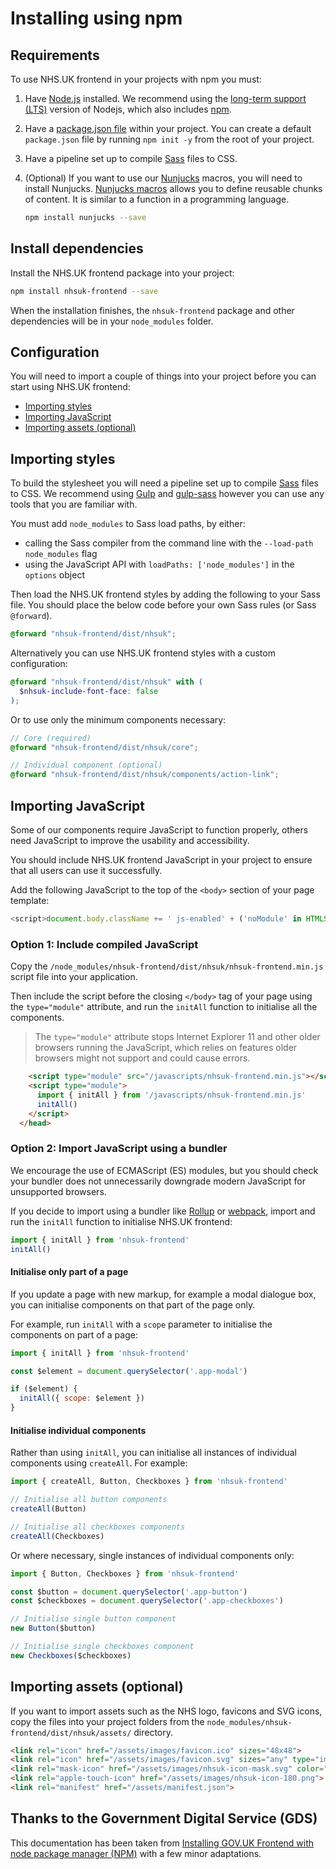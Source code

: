 # Installing using npm

## Requirements

To use NHS.UK frontend in your projects with npm you must:

1. Have [Node.js](https://nodejs.org/en/) installed. We recommend using the [long-term support (LTS)](https://nodejs.org/en/download/) version of Nodejs, which also includes [npm](https://www.npmjs.com/).

2. Have a [package.json file](https://docs.npmjs.com/files/package.json) within your project. You can create a default `package.json` file by running `npm init -y` from the root of your project.

3. Have a pipeline set up to compile [Sass](https://sass-lang.com/) files to CSS.

4. (Optional) If you want to use our [Nunjucks](https://mozilla.github.io/nunjucks/) macros, you will need to install Nunjucks. [Nunjucks macros](https://mozilla.github.io/nunjucks/templating.html#macro) allows you to define reusable chunks of content. It is similar to a function in a programming language.

   ```sh
   npm install nunjucks --save
   ```

## Install dependencies

Install the NHS.UK frontend package into your project:

```sh
npm install nhsuk-frontend --save
```

When the installation finishes, the `nhsuk-frontend` package and other dependencies will be in your `node_modules` folder.

## Configuration

You will need to import a couple of things into your project before you can start using NHS.UK frontend:

- [Importing styles](#importing-styles)
- [Importing JavaScript](#importing-javascript)
- [Importing assets (optional)](#importing-assets-optional)

## Importing styles

To build the stylesheet you will need a pipeline set up to compile [Sass](https://sass-lang.com/) files to CSS. We recommend using [Gulp](https://gulpjs.com/) and [gulp-sass](https://www.npmjs.com/package/gulp-sass) however you can use any tools that you are familiar with.

You must add `node_modules` to Sass load paths, by either:

- calling the Sass compiler from the command line with the `--load-path node_modules` flag
- using the JavaScript API with `loadPaths: ['node_modules']` in the `options` object

Then load the NHS.UK frontend styles by adding the following to your Sass file. You should place the below code before your own Sass rules (or Sass `@forward`).

```scss
@forward "nhsuk-frontend/dist/nhsuk";
```

Alternatively you can use NHS.UK frontend styles with a custom configuration:

```scss
@forward "nhsuk-frontend/dist/nhsuk" with (
  $nhsuk-include-font-face: false
);
```

Or to use only the minimum components necessary:

```scss
// Core (required)
@forward "nhsuk-frontend/dist/nhsuk/core";

// Individual component (optional)
@forward "nhsuk-frontend/dist/nhsuk/components/action-link";
```

## Importing JavaScript

Some of our components require JavaScript to function properly, others need JavaScript to improve the usability and accessibility.

You should include NHS.UK frontend JavaScript in your project to ensure that all users can use it successfully.

Add the following JavaScript to the top of the `<body>` section of your page template:

```js
<script>document.body.className += ' js-enabled' + ('noModule' in HTMLScriptElement.prototype ? ' nhsuk-frontend-supported' : '');</script>
```

### Option 1: Include compiled JavaScript

Copy the `/node_modules/nhsuk-frontend/dist/nhsuk/nhsuk-frontend.min.js` script file into your application.

Then include the script before the closing `</body>` tag of your page using the `type="module"` attribute, and run the `initAll` function to initialise all the components.

> The `type="module"` attribute stops Internet Explorer 11 and other older browsers running the JavaScript, which relies on features older browsers might not support and could cause errors.

```html
    <script type="module" src="/javascripts/nhsuk-frontend.min.js"></script>
    <script type="module">
      import { initAll } from '/javascripts/nhsuk-frontend.min.js'
      initAll()
    </script>
  </head>
```

### Option 2: Import JavaScript using a bundler

We encourage the use of ECMAScript (ES) modules, but you should check your bundler does not unnecessarily downgrade modern JavaScript for unsupported browsers.

If you decide to import using a bundler like [Rollup](https://rollupjs.org/) or [webpack](https://webpack.js.org/), import and run the `initAll` function to initialise NHS.UK frontend:

```js
import { initAll } from 'nhsuk-frontend'
initAll()
```

#### Initialise only part of a page

If you update a page with new markup, for example a modal dialogue box, you can initialise components on that part of the page only.

For example, run `initAll` with a `scope` parameter to initialise the components on part of a page:

```js
import { initAll } from 'nhsuk-frontend'

const $element = document.querySelector('.app-modal')

if ($element) {
  initAll({ scope: $element })
}
```

#### Initialise individual components

Rather than using `initAll`, you can initialise all instances of individual components using `createAll`. For example:

```js
import { createAll, Button, Checkboxes } from 'nhsuk-frontend'

// Initialise all button components
createAll(Button)

// Initialise all checkboxes components
createAll(Checkboxes)
```

Or where necessary, single instances of individual components only:

```js
import { Button, Checkboxes } from 'nhsuk-frontend'

const $button = document.querySelector('.app-button')
const $checkboxes = document.querySelector('.app-checkboxes')

// Initialise single button component
new Button($button)

// Initialise single checkboxes component
new Checkboxes($checkboxes)
```

## Importing assets (optional)

If you want to import assets such as the NHS logo, favicons and SVG icons, copy the files into your project folders from the `node_modules/nhsuk-frontend/dist/nhsuk/assets/` directory.

```html
<link rel="icon" href="/assets/images/favicon.ico" sizes="48x48">
<link rel="icon" href="/assets/images/favicon.svg" sizes="any" type="image/svg+xml">
<link rel="mask-icon" href="/assets/images/nhsuk-icon-mask.svg" color="#005eb8">
<link rel="apple-touch-icon" href="/assets/images/nhsuk-icon-180.png">
<link rel="manifest" href="/assets/manifest.json">
```

## Thanks to the Government Digital Service (GDS)

This documentation has been taken from [Installing GOV.UK Frontend with node package manager (NPM)](https://github.com/alphagov/govuk-frontend/blob/v2.13.0/docs/installation/installing-with-npm.md) with a few minor adaptations.

